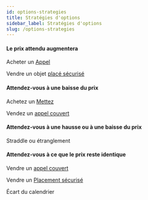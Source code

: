 ```yaml
---
id: options-strategies
title: Stratégies d'options
sidebar_label: Stratégies d'options
slug: /options-strategies
---
```


#### Le prix attendu augmentera

Acheter un [Appel](./glossary.md#call)

Vendre un objet [placé sécurisé](./glossary.md#secured-put)

#### Attendez-vous à une baisse du prix

Achetez un [Mettez](./glossary.md#put)

Vendez un [appel couvert](./glossary.md#covered-call)

#### Attendez-vous à une hausse ou à une baisse du prix

Straddle ou étranglement

#### Attendez-vous à ce que le prix reste identique

Vendre un [appel couvert](./glossary.md#covered-call)

Vendre un [Placement sécurisé](./glossary.md#secured-put)

Écart du calendrier